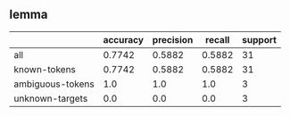
## lemma

|                  | accuracy | precision | recall | support |
|------------------|----------|-----------|--------|---------|
| all              | 0.7742   | 0.5882    | 0.5882 | 31      |
| known-tokens     | 0.7742   | 0.5882    | 0.5882 | 31      |
| ambiguous-tokens | 1.0      | 1.0       | 1.0    | 3       |
| unknown-targets  | 0.0      | 0.0       | 0.0    | 3       |

